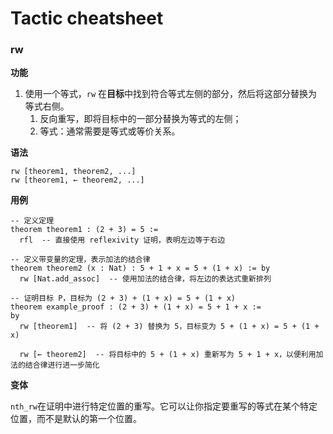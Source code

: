 # Tactic cheatsheet
### rw

**功能** 

1. 使用一个等式，``rw`` 在**目标**中找到符合等式左侧的部分，然后将这部分替换为等式右侧。
   1. 反向重写，即将目标中的一部分替换为等式的左侧；
   2. 等式：通常需要是等式或等价关系。


**语法**
```lean
rw [theorem1, theorem2, ...]
rw [theorem1, ← theorem2, ...]
```

**用例**
```lean
-- 定义定理
theorem theorem1 : (2 + 3) = 5 :=
  rfl  -- 直接使用 reflexivity 证明，表明左边等于右边

-- 定义带变量的定理，表示加法的结合律
theorem theorem2 (x : Nat) : 5 + 1 + x = 5 + (1 + x) := by
  rw [Nat.add_assoc]  -- 使用加法的结合律，将左边的表达式重新排列

-- 证明目标 P，目标为 (2 + 3) + (1 + x) = 5 + (1 + x)
theorem example_proof : (2 + 3) + (1 + x) = 5 + 1 + x :=
by
  rw [theorem1]  -- 将 (2 + 3) 替换为 5，目标变为 5 + (1 + x) = 5 + (1 + x)

  rw [← theorem2]  -- 将目标中的 5 + (1 + x) 重新写为 5 + 1 + x，以便利用加法的结合律进行进一步简化
```

**变体**

``nth_rw``在证明中进行特定位置的重写。它可以让你指定要重写的等式在某个特定位置，而不是默认的第一个位置。

